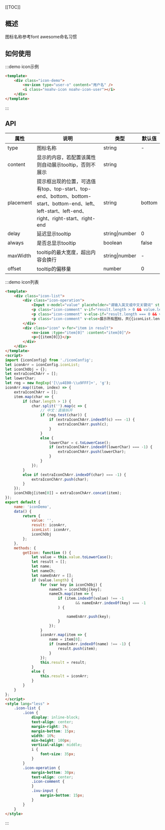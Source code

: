 [[TOC]]

## 概述

图标名称参考font awesome命名习惯

## 如何使用

:::demo icon示例
```html
<template>
    <div class="icon-demo">
        <nv-icon type="user-o" content="用户名" />
        <i class="noahv-icon noahv-icon-user"></i>
    </div>
</template>
```
:::

## API

| 属性      | 说明                                                         | 类型           | 默认值 |
| --------- | ------------------------------------------------------------ | -------------- | ------ |
| type      | 图标名称                                                     | string         | -      |
| content   | 显示的内容，若配置该属性则自动展示tooltip，否则不展示        | string         |        |
| placement | 提示框出现的位置，可选值有top、top-start、top-end、bottom、bottom-start、bottom-end、left、left-start、left-end、right、right-start、right-end | string         | bottom |
| delay     | 延迟显示tooltip                                              | string\|number | 0      |
| always    | 是否总显示tooltip                                            | boolean        | false  |
| maxWidth  | tooltip的最大宽度，超出内容会换行                            | string\|number | -      |
| offset    | tooltip的偏移量                                              | number         | 0      |



:::demo icon列表
```html
<template>
    <div class="icon-list">
        <div class="icon-operation">
            <Input v-model="value" placeholder="请输入英文或中文关键词" style="width: 300px" v-on:input="getIcon()"></Input>
            <p class="icon-comment" v-if="result.length > 0 && value.length > 0">筛选出来的图表名称为： {{value}}， 共{{result.length}}个</p>
            <p class="icon-comment" v-else-if="result.length === 0 && value.length > 0">无相应图标， 共0个</p>
            <p class="icon-comment" v-else>展示所有图标，共{{iconList.length}}个</p>
        </div>
        <div class="icon" v-for="item in result">
            <nv-icon :type="item[0]" :content="item[0]"/>
            <p>{{item[0]}}</p>
        </div>
    </div>
</template>
<script>
import {iconConfig} from './iconConfig';
let iconArr = iconConfig.iconList;
let iconChObj = {};
let extraIconChArr = [];
let lowerChar;
let reg = new RegExp('[\\u4E00-\\u9FFF]+', 'g');
iconArr.map((item, index) => {
    extraIconChArr = [];
    item.map(char => {
        if (char.length > 1) {
            char.split('').map(c => {
                // 中文：直接拆开
                if (reg.test(char)) {
                    if (extraIconChArr.indexOf(c) === -1) {
                        extraIconChArr.push(c);
                    }
                }
                else {
                    lowerChar = c.toLowerCase();
                    if (extraIconChArr.indexOf(lowerChar) === -1) {
                        extraIconChArr.push(lowerChar);
                    }
                }
            });
        }
        else if (extraIconChArr.indexOf(char) === -1) {
            extraIconChArr.push(char);
        }
    });
    iconChObj[item[0]] = extraIconChArr.concat(item);
});
export default {
    name: 'iconDemo',
    data() {
        return {
            value: '',
            result: iconArr,
            iconList: iconArr,
            iconChObj
        };
    },
    methods: {
        getIcon: function () {
            let value = this.value.toLowerCase();
            let result = [];
            let name;
            let nameCh;
            let nameEnArr = [];
            if (value.length) {
                for (var key in iconChObj) {
                    nameCh = iconChObj[key];
                    nameCh.map(item => {
                        if (item.indexOf(value) !== -1
                                && nameEnArr.indexOf(key) === -1
                        ) {

                            nameEnArr.push(key);
                        }
                    });
                }
                iconArr.map(item => {
                    name = item[0];
                    if (nameEnArr.indexOf(name) !== -1) {
                        result.push(item);
                    }
                });
                this.result = result;
            }
            else {
                this.result = iconArr;
            }
        }
    }
};   
</script>
<style lang="less" >
    .icon-list {
        .icon {
            display: inline-block;
            text-align: center;
            margin-right: 1%;
            margin-bottom: 15px;
            width: 10%;
            min-height: 100px;
            vertical-align: middle;
            i {
                font-size: 35px;
            }
        }
        .icon-operation {
            margin-bottom: 30px;
            text-align: center;
            .icon-comment {
            }
            .ivu-input {
                margin-bottom: 15px;
            }
        }
    }
</style>
```
:::
